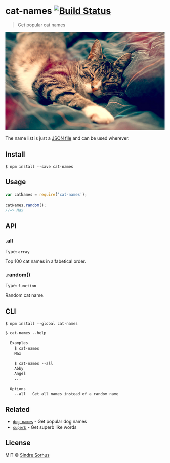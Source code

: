 # cat-names [![Build Status](https://travis-ci.org/sindresorhus/cat-names.svg?branch=master)](https://travis-ci.org/sindresorhus/cat-names)

> Get popular cat names

![](dofle.jpg)

The name list is just a [JSON file](cat-names.json) and can be used wherever.


## Install

```
$ npm install --save cat-names
```


## Usage

```js
var catNames = require('cat-names');

catNames.random();
//=> Max
```


## API

### .all

Type: `array`

Top 100 cat names in alfabetical order.

### .random()

Type: `function`

Random cat name.


## CLI

```
$ npm install --global cat-names
```

```
$ cat-names --help

  Examples
    $ cat-names
    Max

    $ cat-names --all
    Abby
    Angel
    ...

  Options
    --all   Get all names instead of a random name
```


## Related

- [`dog-names`](https://github.com/sindresorhus/dog-names) - Get popular dog names
- [`superb`](https://github.com/sindresorhus/superb) - Get superb like words


## License

MIT © [Sindre Sorhus](http://sindresorhus.com)
